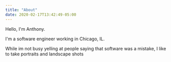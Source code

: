 ```yaml
---
title: "About"
date: 2020-02-17T13:42:49-05:00
---
```


Hello, I'm Anthony. 

I'm a software engineer working in Chicago, IL.

While im not busy yelling at people saying that software was a mistake, I like to take portraits and landscape shots
